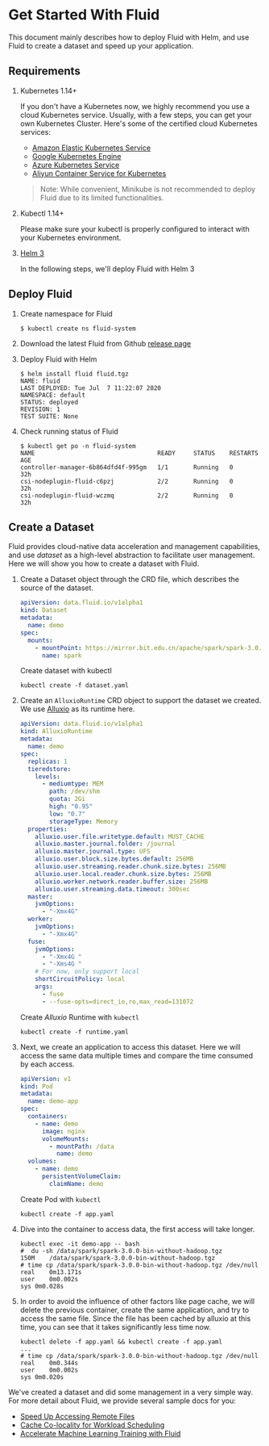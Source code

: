# Get Started With Fluid

This document mainly describes how to deploy Fluid with Helm, and use Fluid to create a dataset and speed up your application.  

## Requirements  

1. Kubernetes 1.14+

    If you don't have a Kubernetes now, we highly recommend you use a cloud Kubernetes service. Usually, with a few steps, you can get your own Kubernetes Cluster. Here's some of the certified cloud Kubernetes services: 
    - [Amazon Elastic Kubernetes Service](https://aws.amazon.com/eks/)
    - [Google Kubernetes Engine](https://cloud.google.com/kubernetes-engine/)
    - [Azure Kubernetes Service](https://docs.microsoft.com/en-us/azure/aks/tutorial-kubernetes-deploy-cluster)
    - [Aliyun Container Service for Kubernetes](https://www.aliyun.com/product/kubernetes)

    > Note: While convenient, Minikube is not recommended to deploy Fluid due to its limited functionalities.

2. Kubectl 1.14+

    Please make sure your kubectl is properly configured to interact with your Kubernetes environment.

3. [Helm 3](https://helm.sh/docs/intro/install/)

    In the following steps, we'll deploy Fluid with Helm 3

## Deploy Fluid  
1. Create namespace for Fluid 
    ```shell
    $ kubectl create ns fluid-system
    ```  
2. Download the latest Fluid from Github [release page](https://github.com/fluid-cloudnative/fluid/releases)

3. Deploy Fluid with Helm
    ```shell
    $ helm install fluid fluid.tgz
    NAME: fluid
    LAST DEPLOYED: Tue Jul  7 11:22:07 2020
    NAMESPACE: default
    STATUS: deployed
    REVISION: 1
    TEST SUITE: None
    ```

4. Check running status of Fluid
    ```shell
    $ kubectl get po -n fluid-system
    NAME                                  READY     STATUS    RESTARTS   AGE
    controller-manager-6b864dfd4f-995gm   1/1       Running   0          32h
    csi-nodeplugin-fluid-c6pzj            2/2       Running   0          32h
    csi-nodeplugin-fluid-wczmq            2/2       Running   0          32h
    ```

## Create a Dataset  
Fluid provides cloud-native data acceleration and management capabilities, and use *dataset* as a high-level abstraction to facilitate user management. Here we will show you how to create a dataset with Fluid. 

1. Create a Dataset object through the CRD file, which describes the source of the dataset.  
    ```yaml
    apiVersion: data.fluid.io/v1alpha1
    kind: Dataset
    metadata:
      name: demo
    spec:
      mounts:
        - mountPoint: https://mirror.bit.edu.cn/apache/spark/spark-3.0.0/
          name: spark
    ```  
    Create dataset with kubectl
    
    ```shell
    kubectl create -f dataset.yaml
    ```

2. Create an `AlluxioRuntime` CRD object to support the dataset we created. We use [Alluxio](https://www.alluxio.io/) as its runtime here.
    ```yaml
    apiVersion: data.fluid.io/v1alpha1
    kind: AlluxioRuntime
    metadata:
      name: demo
    spec:
      replicas: 1
      tieredstore:
        levels:
          - mediumtype: MEM
            path: /dev/shm
            quota: 2Gi
            high: "0.95"
            low: "0.7"
            storageType: Memory
      properties:
        alluxio.user.file.writetype.default: MUST_CACHE
        alluxio.master.journal.folder: /journal
        alluxio.master.journal.type: UFS
        alluxio.user.block.size.bytes.default: 256MB
        alluxio.user.streaming.reader.chunk.size.bytes: 256MB
        alluxio.user.local.reader.chunk.size.bytes: 256MB
        alluxio.worker.network.reader.buffer.size: 256MB
        alluxio.user.streaming.data.timeout: 300sec
      master:
        jvmOptions:
          - "-Xmx4G"
      worker:
        jvmOptions:
          - "-Xmx4G"
      fuse:
        jvmOptions:
          - "-Xmx4G "
          - "-Xms4G "
        # For now, only support local
        shortCircuitPolicy: local
        args:
          - fuse
          - --fuse-opts=direct_io,ro,max_read=131072
    ```
    
    Create *Alluxio* Runtime with `kubectl`
    
    ```shell
    kubectl create -f runtime.yaml  
    ``` 

3. Next, we create an application to access this dataset. Here we will access the same data multiple times and compare the time consumed by each access.

    ```yaml
    apiVersion: v1
    kind: Pod
    metadata:
      name: demo-app
    spec:
      containers:
        - name: demo
          image: nginx
          volumeMounts:
            - mountPath: /data
              name: demo
      volumes:
        - name: demo
          persistentVolumeClaim:
            claimName: demo
    ```
    
    Create Pod with `kubectl`
    
    ```shell
    kubectl create -f app.yaml
    ```

4. Dive into the container to access data, the first access will take longer.
    ```
    kubectl exec -it demo-app -- bash
    #  du -sh /data/spark/spark-3.0.0-bin-without-hadoop.tgz
    150M	/data/spark/spark-3.0.0-bin-without-hadoop.tgz
    # time cp /data/spark/spark-3.0.0-bin-without-hadoop.tgz /dev/null
    real	0m13.171s
    user	0m0.002s
    sys	0m0.028s
    ```

5. In order to avoid the influence of other factors like page cache, we will delete the previous container, create the same application, and try to access the same file. Since the file has been cached by alluxio at this time, you can see that it takes significantly less time now.
    ```
    kubectl delete -f app.yaml && kubectl create -f app.yaml
    ...
    # time cp /data/spark/spark-3.0.0-bin-without-hadoop.tgz /dev/null
    real	0m0.344s
    user	0m0.002s
    sys	0m0.020s
    ```

We've created a dataset and did some management in a very simple way. For more detail about Fluid, we provide several sample docs for you:
- [Speed Up Accessing Remote Files](../samples/accelerate_data_accessing.md)
- [Cache Co-locality for Workload Scheduling](../samples/data_co_locality.md)
- [Accelerate Machine Learning Training with Fluid](../samples/machinelearning.md)